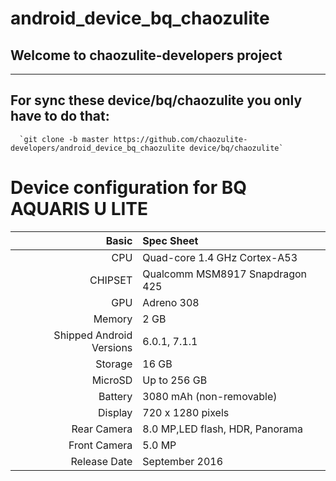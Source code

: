 # android_device_bq_chaozulite
## Welcome to chaozulite-developers project
**************************************************************************************
## For sync these device/bq/chaozulite you only have to do that:
```
  `git clone -b master https://github.com/chaozulite-developers/android_device_bq_chaozulite device/bq/chaozulite`
```

Device configuration for BQ AQUARIS U LITE
===========================================

Basic   | Spec Sheet
-------:|:-------------------------
CPU     | Quad-core 1.4 GHz Cortex-A53
CHIPSET | Qualcomm MSM8917 Snapdragon 425
GPU     | Adreno 308
Memory  | 2 GB
Shipped Android Versions | 6.0.1, 7.1.1
Storage | 16 GB
MicroSD | Up to 256 GB
Battery | 3080 mAh (non-removable)
Display | 720 x 1280 pixels
Rear Camera  | 8.0 MP,LED flash, HDR, Panorama
Front Camera | 5.0 MP
Release Date | September 2016
